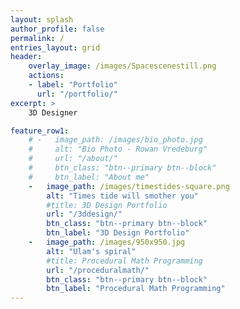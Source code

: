 ```yaml
---
layout: splash
author_profile: false
permalink: /
entries_layout: grid
header:
    overlay_image: /images/Spacescenestill.png
    actions:
    - label: "Portfolio"
      url: "/portfolio/"
excerpt: >
    3D Designer

feature_row1:
    # -   image_path: /images/bio_photo.jpg
    #     alt: "Bio Photo - Rowan Vredeburg"
    #     url: "/about/"
    #     btn_class: "btn--primary btn--block"
    #     btn_label: "About me"
    -   image_path: /images/timestides-square.png
        alt: "Times tide will smother you"
        #title: 3D Design Portfolio
        url: "/3ddesign/"
        btn_class: "btn--primary btn--block"
        btn_label: "3D Design Portfolio"
    -   image_path: /images/950x950.jpg
        alt: "Ulam's spiral"
        #title: Procedural Math Programming
        url: "/proceduralmath/"
        btn_class: "btn--primary btn--block"
        btn_label: "Procedural Math Programming"
---
```

<html translate="no">
<!-- {% include feature_row id="feature_row1" %} -->

<!-- <div class="archive">
    <div class="archive__item">
        <a href="/3ddesign/">
            <img src="/images/timestides-square.png" alt="Times tide will smother you"/>
        </a>
    </div>
    <div class="archive__item">
        <a href="/proceduralmath/">
            <img src="/images/950x950.jpg" alt="Ulam spiral"/>
        </a>
    </div>
</div> -->
